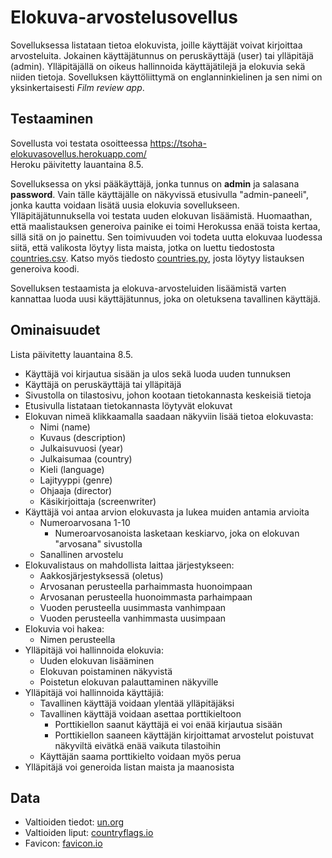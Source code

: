 # Elokuva-arvostelusovellus

Sovelluksessa listataan tietoa elokuvista, joille käyttäjät voivat kirjoittaa arvosteluita. Jokainen käyttäjätunnus on peruskäyttäjä (user) tai ylläpitäjä (admin). Ylläpitäjällä on oikeus hallinnoida käyttäjätilejä ja elokuvia sekä niiden tietoja. Sovelluksen käyttöliittymä on englanninkielinen ja sen nimi on yksinkertaisesti *Film review app*.

## Testaaminen

Sovellusta voi testata osoitteessa https://tsoha-elokuvasovellus.herokuapp.com/  
Heroku päivitetty lauantaina 8.5.

Sovelluksessa on yksi pääkäyttäjä, jonka tunnus on **admin** ja salasana **password**. Vain tälle käyttäjälle on näkyvissä etusivulla "admin-paneeli", jonka kautta voidaan lisätä uusia elokuvia sovellukseen. Ylläpitäjätunnuksella voi testata uuden elokuvan lisäämistä. Huomaathan, että maalistauksen generoiva painike ei toimi Herokussa enää toista kertaa, sillä sitä on jo painettu. Sen toimivuuden voi todeta uutta elokuvaa luodessa siitä, että valikosta löytyy lista maista, jotka on luettu tiedostosta [countries.csv](https://github.com/rvrauhala/tsoha-elokuvasovellus/blob/main/data/countries.csv). Katso myös tiedosto [countries.py](https://github.com/rvrauhala/tsoha-elokuvasovellus/blob/main/countries.py), josta löytyy listauksen generoiva koodi.

Sovelluksen testaamista ja elokuva-arvosteluiden lisäämistä varten kannattaa luoda uusi käyttäjätunnus, joka on oletuksena tavallinen käyttäjä.

## Ominaisuudet

Lista päivitetty lauantaina 8.5.

- Käyttäjä voi kirjautua sisään ja ulos sekä luoda uuden tunnuksen
- Käyttäjä on peruskäyttäjä tai ylläpitäjä
- Sivustolla on tilastosivu, johon kootaan tietokannasta keskeisiä tietoja
- Etusivulla listataan tietokannasta löytyvät elokuvat
- Elokuvan nimeä klikkaamalla saadaan näkyviin lisää tietoa elokuvasta:
  - Nimi (name)
  - Kuvaus (description)
  - Julkaisuvuosi (year)
  - Julkaisumaa (country)
  - Kieli (language)
  - Lajityyppi (genre)
  - Ohjaaja (director)
  - Käsikirjoittaja (screenwriter)
- Käyttäjä voi antaa arvion elokuvasta ja lukea muiden antamia arvioita
  - Numeroarvosana 1-10
    - Numeroarvosanoista lasketaan keskiarvo, joka on elokuvan "arvosana" sivustolla
  - Sanallinen arvostelu
- Elokuvalistaus on mahdollista laittaa järjestykseen:
  - Aakkosjärjestyksessä (oletus)
  - Arvosanan perusteella parhaimmasta huonoimpaan
  - Arvosanan perusteella huonoimmasta parhaimpaan
  - Vuoden perusteella uusimmasta vanhimpaan
  - Vuoden perusteella vanhimmasta uusimpaan
- Elokuvia voi hakea:
  - Nimen perusteella
- Ylläpitäjä voi hallinnoida elokuvia:
  - Uuden elokuvan lisääminen
  - Elokuvan poistaminen näkyvistä
  - Poistetun elokuvan palauttaminen näkyville
- Ylläpitäjä voi hallinnoida käyttäjiä:
  - Tavallinen käyttäjä voidaan ylentää ylläpitäjäksi
  - Tavallinen käyttäjä voidaan asettaa porttikieltoon
    - Porttikiellon saanut käyttäjä ei voi enää kirjautua sisään
    - Porttikiellon saaneen käyttäjän kirjoittamat arvostelut poistuvat näkyviltä eivätkä enää vaikuta tilastoihin
  - Käyttäjän saama porttikielto voidaan myös perua
- Ylläpitäjä voi generoida listan maista ja maanosista

## Data
- Valtioiden tiedot: [un.org](https://www.un.org/en/about-us/member-states)
- Valtioiden liput: [countryflags.io](https://www.countryflags.io/)
- Favicon: [favicon.io](https://favicon.io/)